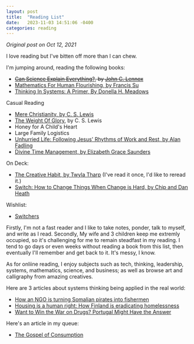 ```yaml
---
layout: post
title:  "Reading List"
date:   2023-11-03 14:51:06 -0400
categories: reading
---
```


<!-- <h1>Reading</h1> -->
<em>Original post on Oct 12, 2021</em>
<p>I love reading but I've bitten off more than I can chew.</p>

<p>I'm jumping around, reading the following books:</p>
<ul class="chkbx">
    <li><s><a href="https://www.amazon.com/dp/1784984116?psc=1&ref=ppx_yo2_dt_b_product_details" target="_blank">Can Science Explain Everything?</a>, by <a href="https://www.johnlennox.org" target="_blank">John C. Lennox</a></s>
    </li>
    <li><a href="https://www.amazon.com/Mathematics-Human-Flourishing-Francis/dp/0300258518/?_encoding=UTF8&pd_rd_w=CNEGE&pf_rd_p=29505bbf-38bd-47ef-8224-a5dd0cda2bae&pf_rd_r=CRX4SBSEBRF8CR2DSGJ5&pd_rd_r=9b996f3d-28fc-4aa6-9b53-471ff6398992&pd_rd_wg=agSGK&ref_=pd_gw_ci_mcx_mr_hp_atf_m"
            target="_blank">Mathematics For Human Flourishing, by Francis Su</a></li>
    <li><a href="https://www.amazon.com/Thinking-Systems-Donella-H-Meadows/dp/1603580557/ref=sr_1_1?keywords=thinking+in+systems&qid=1628814598&s=books&sr=1-1" target="_blank">Thinking In Systems: A Primer, By Donella H. Meadows</a></li>
</ul>
<p>Casual Reading</p>
<ul>
    <li><a href="https://www.amazon.com/Mere-Christianity-C-S-Lewis/dp/0060652926/ref=sr_1_1?crid=30V2H4XRSQWHR&keywords=mere+christianity+by+c.s.+lewis+paperback&qid=1669951888&sprefix=mere+%2Caps%2C119&sr=8-1" target="_blank">Mere Christianity, by C. S. Lewis</a></li>
    <li><a href="https://www.amazon.com/Weight-Glory-C-S-Lewis/dp/0060653205/ref=tmm_pap_swatch_0?_encoding=UTF8&qid=1644094999&sr=8-1" target="_blank">The Weight Of Glory</a>, by C. S. Lewis
    </li>
    <li>Honey for A Child's Heart</li>
    <li>Large Family Logistics</li>
    <li><a href="https://www.amazon.com/Unhurried-Life-Following-Jesus-Rhythms/dp/0830835733/ref=sr_1_3?crid=2MFHY4A04D2R1&dchild=1&keywords=unhurried+life&qid=1628867792&sprefix=unhurried%2Caps%2C205&sr=8-3" target="_blank">Unhurried Life: Following Jesus' Rhythms of Work and Rest, by Alan Fadling</a></li>
    <li><a href="https://www.amazon.com/Divine-Time-Management-Trusting-Loving/dp/1478974362/ref=sr_1_2?keywords=divine+time+management&qid=1628889416&s=books&sr=1-2" target="_blank">Divine Time Management, by Elizabeth Grace Saunders</a></li>
</ul>
<p>On Deck:</p>
<ul>
    <li><a href="https://www.amazon.com/Creative-Habit-Learn-Use-Life/dp/0743235274/ref=sr_1_1?keywords=the+creative+habit&qid=1628814544&s=books&sr=1-1" target="_blank">The Creative Habit, by Twyla Tharp</a> (I've read it once, I'd like to reread it.)</li>
    <li><a href="https://nick.groenen.me/books/switch-how-to-change-things-when-change-is-hard/" target="_blank">Switch: How to Change Things When Change is Hard, by Chip and Dan Heath</a></li>
</ul>

<p>Wishlist:</p>
<ul>
    <!-- <li>
        <a href="https://www.amazon.com/How-Take-Smart-Notes-Nonfiction/dp/1542866502/ref=tmm_pap_swatch_0?_encoding=UTF8&qid=&sr=" target="_blank">
            <del>How To Take Smart Notes</d>
        </a>
    </li> -->
    <li><a href="https://www.amazon.com/dp/1400238099/?coliid=I13UOC6LQA5QTH&colid=3OC8U688FQKGB&psc=1&ref_=lv_ov_lig_dp_it" target="_blank">Switchers</a></li>
</ul>

<p>Firstly, I'm not a fast reader and I like to take notes, ponder, talk to myself, and write as I read. Secondly, My wife and 3 children keep me extremly occupied, so it's challenging for me to remain steadfast in my reading. I tend to go days or even weeks without reading a book from this list, then eventually I'll remember and get back to it. It's messy, I know.</p>

<!-- <p>I've also recently began to post about what I've been reading, which is something new for me.</p> -->

<p>As for onliine reading, I enjoy subjects such as tech, thinking, leadership, systems, mathematics, science, and business; as well as browse art and calligraphy from amazing creatives.</p>

<p>Here are 3 articles about systems thinking being applied in the real world:</p>
<ul>
    <li><a href="https://www.tbsnews.net/feature/panorama/how-ngo-turning-somalian-pirates-fishermen-143104" target="_blank">How an NGO is turning Somalian pirates into fishermen</a></li>
    <li><a href="https://www.cbc.ca/radio/sunday/the-sunday-edition-for-january-26-2020-1.5429251/housing-is-a-human-right-how-finland-is-eradicating-homelessness-1.5437402" target="_blank">Housing is a human right: How Finland is eradicating homelessness</a></li>
    <li><a href="https://time.com/longform/portugal-drug-use-decriminalization/" target="_blank">Want to Win the War on Drugs? Portugal Might Have the Answer</a></li>
</ul>

<p>Here's an article in my queue:</p>
<ul>
    <li><a href="https://orionmagazine.org/article/the-gospel-of-consumption/" target="_blank">The Gospel of Consumption</a></li>
</ul>
